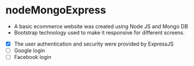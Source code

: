 # nodeMongoExpress
-	A basic ecommerce website was created using Node JS and Mongo DB
- Bootstrap technology used to make it responsive for different screens.
-[x] The user authentication and security were provided by ExpressJS
-[ ] Google login 
-[ ] Facebook login
